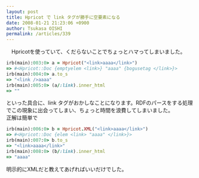 ```yaml
---
layout: post
title: Hpricot で link タグが勝手に空要素になる
date: 2008-01-21 21:23:06 +0900
author: Tsukasa OISHI
permalink: /articles/339
---
```



　Hpricotを使っていて、くだらないことでちょっとハマってしまいました。  

```ruby  
irb(main):003:0> a = Hpricot("<link>aaaa</link>")  
=> #<Hpricot::Doc {emptyelem <link>} "aaaa" {bogusetag </link>}>  
irb(main):004:0> a.to_s  
=> "<link />aaaa"  
irb(main):005:0> (a/:link).inner_html  
=> ""  
```  

といった具合に、link タグがおかしなことになります。RDFのパースをする処理でこの現象に出会ってしまい、ちょっと時間を浪費してしまいました。  
正解は簡単で  

```ruby  
irb(main):006:0> b = Hpricot.XML("<link>aaaa</link>")  
=> #<Hpricot::Doc {elem <link> "aaaa" </link>}>  
irb(main):007:0> b.to_s  
=> "<link>aaaa</link>"  
irb(main):008:0> (b/:link).inner_html  
=> "aaaa"  
```  

明示的にXMLだと教えてあげればいいだけでした。  

